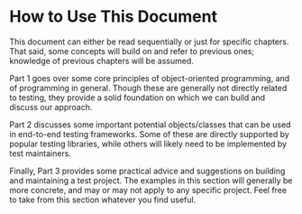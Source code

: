 # How to Use This Document
This document can either be read sequentially or just for specific chapters.
That said, some concepts will build on and refer to previous ones; knowledge of
previous chapters will be assumed.

Part 1 goes over some core principles of object-oriented programming, and of programming in general.
Though these are generally not directly related to testing,
they provide a solid foundation on which we can build and discuss our approach.

Part 2 discusses some important potential objects/classes that can be used in end-to-end testing frameworks.
Some of these are directly supported by popular testing libraries,
while others will likely need to be implemented by test maintainers.

Finally, Part 3 provides some practical advice and suggestions on building and maintaining a test project.
The examples in this section will generally be more concrete, and may or may not apply to any specific
project. Feel free to take from this section whatever you find useful.
